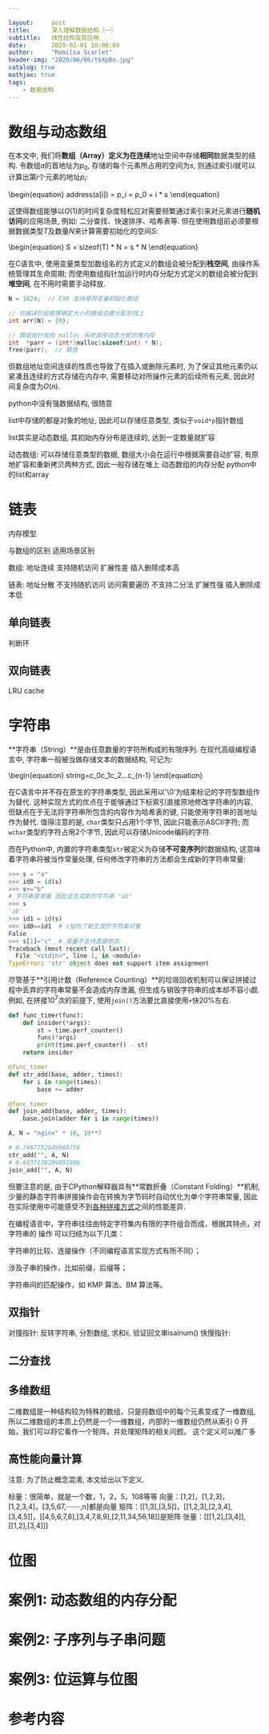 ```yaml
---

layout:     post
title:      深入理解数据结构（一）
subtitle:   线性结构及其应用
date:       2020-02-01 10:00:00
author:     "Remilia Scarlet"
header-img: "2020/06/06/t6XpBn.jpg"
catalog: true
mathjax: true
tags:
    - 数据结构
---
```


# 数组与动态数组

在本文中, 我们将**数组（Array）**定义为在**连续**地址空间中存储**相同**数据类型的结构. 令数组$a$的首地址为$p_0$, 存储的每个元素所占用的空间为$s$, 则通过索引$i$就可以计算出第$i$个元素的地址$p_i$:

\begin{equation}
address(a[i]) = p_i = p_0 + i * s
\end{equation}

这使得数组能够以$O(1)$的时间复杂度轻松应对需要频繁通过索引来对元素进行**随机访问**的应用场景, 例如: 二分查找、快速排序、哈希表等. 但在使用数组前必须要根据数据类型$T$及数量$N$来计算需要初始化的空间$S$:

\begin{equation}
S = sizeof(T) \* N = s \* N
\end{equation}

在C语言中, 使用变量类型加数组名的方式定义的数组会被分配到**栈空间**, 由操作系统管理其生命周期; 而使用数组指针加运行时内存分配方式定义的数组会被分配到**堆空间**, 在不用时需要手动释放.

```c
N = 1024;  // C99 支持使用变量初始化数组

// 在编译阶段能够确定大小的数组会被分配到栈上
int arr[N] = {0};

// 数组指针指向 malloc 系统调用动态分配的堆内存
int  *parr = (int*)malloc(sizeof(int) * N);
free(parr);  // 释放
```

但数组地址空间连续的性质也导致了在插入或删除元素时, 为了保证其他元素仍以紧凑且连续的方式存储在内存中, 需要移动对所操作元素的后续所有元素, 因此时间复杂度为$O(n)$.

python中没有强数据结构, 很随意

list中存储的都是对象的地址, 因此可以存储任意类型, 类似于`void*p`指针数组

list其实是动态数组, 其初始内存分布是连续的, 达到一定数量就扩容

动态数组: 可以存储任意类型的数据, 数组大小会在运行中根据需要自动扩容, 有原地扩容和重新拷贝两种方式, 因此一般存储在堆上
动态数组的内存分配
python中的list和array

# 链表

内存模型

与数组的区别 适用场景区别

数组: 地址连续 支持随机访问 扩展性差 插入删除成本高

链表: 地址分散 不支持随机访问 访问需要遍历 不支持二分法 扩展性强 插入删除成本低

## 单向链表

判断环

## 双向链表

LRU cache

# 字符串

**字符串（String）**是由任意数量的字符所构成的有限序列. 在现代高级编程语言中, 字符串一般被当做存储文本的数据结构, 可记为:

\begin{equation}
string=c_0c_1c_2...c_{n-1}
\end{equation}

在C语言中并不存在原生的字符串类型, 因此采用以'\0'为结束标记的字符型数组作为替代. 这种实现方式的优点在于能够通过下标索引直接原地修改字符串的内容, 但缺点在于无法将字符串所包含的内容作为哈希表的键, 只能使用字符串的首地址作为替代. 值得注意的是, `char`类型只占用1个字节, 因此只能表示ASCII字符; 而`wchar`类型的字符占用2个字节, 因此可以存储Unicode编码的字符.

而在Python中, 内置的字符串类型`str`被定义为存储**不可变序列**的数据结构, 这意味着字符串将被当作常量处理, 任何修改字符串的方法都会生成新的字符串常量:

```python
>>> s = "a"
>>> id0 = id(s)
>>> s+="b"
# 字符串是常量 因此会生成新的字符串 "ab"
>>> s
'ab'
>>> id1 = id(s)
>>> id0==id1  # s指向了新生成的字符串对象
False
>>> s[1]="c"  # 常量不支持直接修改
Traceback (most recent call last):
  File "<stdin>", line 1, in <module>
TypeError: 'str' object does not support item assignment
```

尽管基于**引用计数（Reference Counting）**的垃圾回收机制可以保证拼接过程中丢弃的字符串常量不会造成内存泄漏, 但生成与销毁字符串的成本却不容小觑. 例如, 在拼接$10^7$次的前提下, 使用`join()`方法要比直接使用`+`快20%左右.

```python
def func_timer(func):
    def insider(*args):
        st = time.perf_counter()
        func(*args)
        print(time.perf_counter() - st)
    return insider

@func_timer
def str_add(base, adder, times):
    for i in range(times):
        base += adder

@func_timer
def join_add(base, adder, times):
    base.join(adder for i in range(times))

A, N = "nginx" * 16, 10**7

# 0.7467752849988756
str_add("", A, N)
# 0.6037130299991986
join_add("", A, N)
```

但要注意的是, 由于CPython解释器具有**常数折叠（Constant Folding）**机制, 少量的静态字符串拼接操作会在转换为字节码时自动优化为单个字符串常量, 因此在实际使用中可能感受不到[各种拼接方式](https://www.jiqizhixin.com/articles/2018-11-01-3)之间的性能差异.

在编程语言中，字符串往往由特定字符集内有限的字符组合而成，根据其特点，对字符串的 操作 可以归结为以下几类：

字符串的比较、连接操作（不同编程语言实现方式有所不同）；

涉及子串的操作，比如前缀，后缀等；

字符串间的匹配操作，如 KMP 算法、BM 算法等。

## 双指针

对撞指针: 反转字符串, 分割数组, 求和ii, 验证回文串isalnum()
快慢指针:

## 二分查找

## 多维数组

二维数组是一种结构较为特殊的数组，只是将数组中的每个元素变成了一维数组, 所以二维数组的本质上仍然是一个一维数组，内部的一维数组仍然从索引 0 开始，我们可以将它看作一个矩阵，并处理矩阵的相关问题。
这个定义可以推广多

## 高性能向量计算

注意: 为了防止概念混淆, 本文给出以下定义.

标量：很简单，就是一个数，1，2，5，108等等
向量：[1,2]，[1,2,3]，[1,2,3,4]，[3,5,67,·······,n]都是向量
矩阵：[[1,3],[3,5]]，[[1,2,3],[2,3,4],[3,4,5]]，[[4,5,6,7,8],[3,4,7,8,9],[2,11,34,56,18]]是矩阵
张量：[[[1,2],[3,4]],[[1,2],[3,4]]]

# 位图

# 案例1: 动态数组的内存分配

# 案例2: 子序列与子串问题

# 案例3: 位运算与位图

# 参考内容
